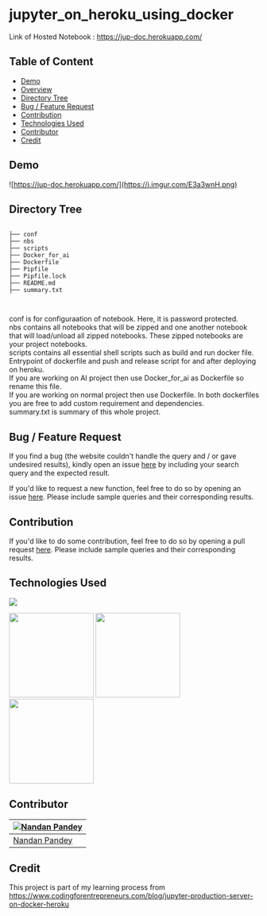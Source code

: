 # jupyter_on_heroku_using_docker
Link of Hosted Notebook : https://jup-doc.herokuapp.com/

## Table of Content
  * [Demo](#demo)
  * [Overview](#overview)
  * [Directory Tree](#directory-tree)
  * [Bug / Feature Request](#bug---feature-request)
  * [Contribution](#contribution)
  * [Technologies Used](#technologies-used)
  * [Contributor](#contributor)
  * [Credit](#credit)


## Demo

![https://jup-doc.herokuapp.com/](https://i.imgur.com/E3a3wnH.png)


## Directory Tree 
```

├── conf
├── nbs
├── scripts
├── Docker_for_ai
├── Dockerfile
├── Pipfile
├── Pipfile.lock
├── README.md
├── summary.txt



```
conf is for configuraation of notebook. Here, it is password protected.<br>
nbs contains all notebooks that will be zipped and one another notebook that will load/unload all zipped notebooks. These zipped notebooks are your project notebooks.<br>
scripts contains all essential shell scripts such as build and run docker file. Entrypoint of dockerfile and push and release script for and after deploying on heroku.<br>
If you are working on AI project then use Docker_for_ai as Dockerfile so rename this file.<br>
If you are working on normal project then use Dockerfile. In both dockerfiles you are free to add custom requirement and dependencies.<br>
summary.txt is summary of this whole project.

## Bug / Feature Request
If you find a bug (the website couldn't handle the query and / or gave undesired results), kindly open an issue [here](https://github.com/pandeynandancse/jupyter_on_heroku_using_docker/new) by including your search query and the expected result.

If you'd like to request a new function, feel free to do so by opening an issue [here](https://github.com/pandeynandancse/jupyter_on_heroku_using_docker/issues/new). Please include sample queries and their corresponding results.


## Contribution
If you'd like to do some contribution, feel free to do so by opening a pull request [here](https://github.com/pandeynandancse/jupyter_on_heroku_using_docker/pulls). Please include sample queries and their corresponding results.




## Technologies Used

![](https://forthebadge.com/images/badges/made-with-python.svg)


[<img target="_blank" src="https://i.imgur.com/6Ux6U5K.jpg" width=170>](https://docker.com/) 
[<img target="_blank" src="https://i.imgur.com/b4hdrpz.png" width=170>](https://jupyter.org/) 
[<img target="_blank" src="https://i.imgur.com/aMqQ4nd.png" width=170>](https://heroku.com/) 



## Contributor
[![Nandan Pandey](https://qph.fs.quoracdn.net/main-thumb-189737418-200-jmwzsixdznlgemnejuecomukeluqkgzd.jpeg)](https://pandeynandancse.github.io) |
-|
[Nandan Pandey](https://pandeynandancse.github.io) |)


## Credit
This project is part of my learning process from https://www.codingforentrepreneurs.com/blog/jupyter-production-server-on-docker-heroku

 

